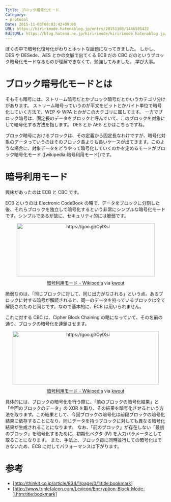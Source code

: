 ```yaml
---
Title: ブロック暗号化モード
Category:
- protocol
Date: 2015-11-03T08:03:42+09:00
URL: https://kiririmode.hatenablog.jp/entry/20151103/1446505422
EditURL: https://blog.hatena.ne.jp/kiririmode/kiririmode.hatenablog.jp/atom/entry/6653458415126743131
---
```


ぼくの中で暗号化復号化がわりとホットな話題になってきました。
しかし、DES や DESede、AES とかの文脈で出てくる ECB だの CBC だのというブロック暗号化モードなるものが理解できなくて、勉強してみました。
学び大事。

# ブロック暗号化モードとは
そもそも暗号には、ストリーム暗号だとかブロック暗号だとかいうカテゴリ分けがあります。
ストリーム暗号っていうのが平文をビットとかバイト単位で暗号化していく方法で、WEP や WPA とかがこのカテゴリに属してます。
一方でブロック暗号は、固定長のデータをブロックと呼んでいて、このブロックを対象にして暗号化する方法を指します。
DES とか AES とかはこちらですね。

ブロック暗号におけるブロックは、その定義から固定長なわけですが、暗号化対象のデータっていうのはそのブロック長よりも長いケースが出てきます。このような場合に、対象データをどうやって暗号化していくのかを定めるモードがブロック暗号化モード ([wikipedia:暗号利用モード])です。

# 暗号利用モード
興味があったのは ECB と CBC です。

ECB というのは Electronic CodeBook の略で、データをブロックに分割した後、それらブロックを独立して暗号化するという非常にシンプルな暗号化モードです。シンプルであるが故に、セキュリティ的には脆弱です。
<div class="kwout" style="text-align: center;"><img src="http://kwout.com/cutout/m/2b/kq/s2u_bor.jpg" alt="https://goo.gl/OylXsi" title="暗号利用モード - Wikipedia" width="433" height="167" style="border: none;" usemap="#map_m2bkqs2u" /><map id="map_m2bkqs2u" name="map_m2bkqs2u"><area coords="0,71,432,82" href="https://ja.wikipedia.org/wiki/%E3%83%95%E3%82%A1%E3%82%A4%E3%83%AB:ECB_encryption.svg" alt="" shape="rect" /></map><p style="margin-top: 10px; text-align: center;"><a href="https://goo.gl/OylXsi">暗号利用モード - Wikipedia</a> via <a href="http://kwout.com/quote/m2bkqs2u">kwout</a></p></div>
脆弱なのは、「同じブロックに対して、同じ出力がなされる」という点。あるブロックに対する暗号が解読されると、同一のデータを持っているブロックは全て解読されたのと同じです。なので基本的に、ECB は用いられません。

これに対する CBC は、Cipher Block Chaining の略になっていて、その名前の通り、ブロックの暗号化を連鎖させます。
<div class="kwout" style="text-align: center;"><img src="http://kwout.com/cutout/a/fd/h8/pmv_bor.jpg" alt="https://goo.gl/OylXsi" title="暗号利用モード - Wikipedia" width="459" height="167" style="border: none;" usemap="#map_afdh8pmv" /><map id="map_afdh8pmv" name="map_afdh8pmv"><area coords="9,72,458,84" href="https://ja.wikipedia.org/wiki/%E3%83%95%E3%82%A1%E3%82%A4%E3%83%AB:CBC_encryption.svg" alt="" shape="rect" /></map><p style="margin-top: 10px; text-align: center;"><a href="https://goo.gl/OylXsi">暗号利用モード - Wikipedia</a> via <a href="http://kwout.com/quote/afdh8pmv">kwout</a></p></div>
具体的には、ブロックの暗号化を行う際に、「前のブロックの暗号化結果」と「今回のブロックのデータ」の XOR を取り、その結果を暗号化させるという方法を取ります。この結果として、今回ブロックの暗号化は前段ブロックの暗号化結果に依存することになり、同じデータを持つブロックに対しても異なる暗号化結果が生成されることになります。
なお、「前のブロック」が存在しない「最初のブロック」を暗号化するために、初期化ベクタ (IV) を入力パラメータとして取ることになります。
また、手法上、ブロック毎に同時並行しての暗号化はできないため、ECB に対してパフォーマンスは下がります。

# 参考
- [http://thinkit.co.jp/article/834/1/page/0/1:title:bookmark]
- [http://www.triplefalcon.com/Lexicon/Encryption-Block-Mode-1.htm:title:bookmark]
